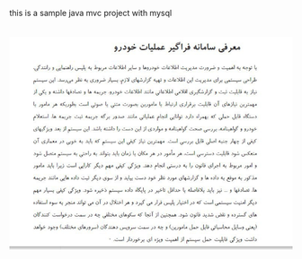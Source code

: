 this is a sample java mvc project with mysql<br>
<br>
<br>
![description](https://github.com/aloneStarDev/policyAutomation/blob/master/describe.jpg?raw=true)
